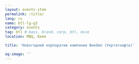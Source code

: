 ```yaml
---
layout: events-item
permalink: :title/
lang: ru
name: btl-lg-g3
category: events
tag: btl # mass, brand, corp, btl, mice
location: МВЦ, Киев

title: 'Новогодний корпоратив компании ВикОил (Укртатнафта)'

og-image: ''
---
```

